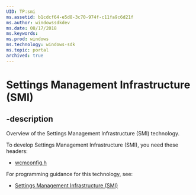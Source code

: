 ```yaml
---
UID: TP:smi
ms.assetid: b1cdcf64-e5d8-3c70-974f-c11fa9c6d21f
ms.author: windowssdkdev
ms.date: 08/17/2018
ms.keywords: 
ms.prod: windows
ms.technology: windows-sdk
ms.topic: portal
archived: true
---
```


# Settings Management Infrastructure (SMI)

## -description

Overview of the Settings Management Infrastructure (SMI) technology.

To develop Settings Management Infrastructure (SMI), you need these headers:

 * [wcmconfig.h](../wcmconfig/index.md)

For programming guidance for this technology, see:
* [Settings Management Infrastructure (SMI)](/previous-versions/windows/desktop/smi)

